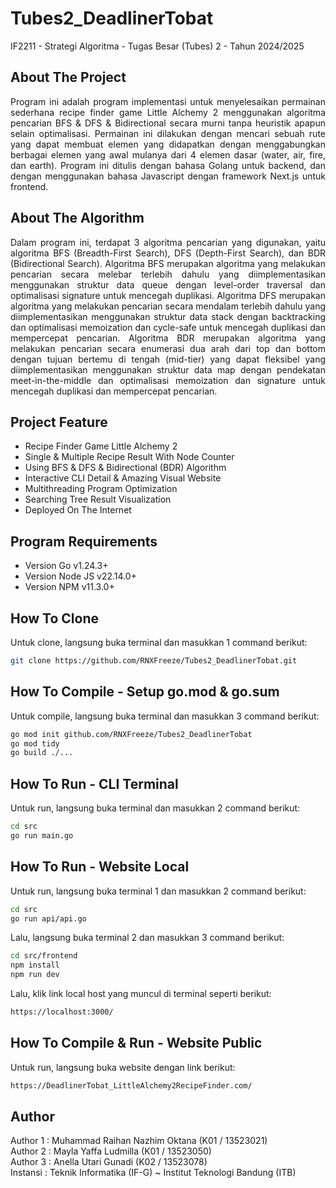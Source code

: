 # Tubes2_DeadlinerTobat
IF2211 - Strategi Algoritma - Tugas Besar (Tubes) 2 - Tahun 2024/2025

## About The Project
<p align = "justify">
Program ini adalah program implementasi untuk menyelesaikan permainan sederhana recipe finder game Little Alchemy 2 menggunakan algoritma pencarian BFS & DFS & Bidirectional secara murni tanpa heuristik apapun selain optimalisasi. Permainan ini dilakukan dengan mencari sebuah rute yang dapat membuat elemen yang didapatkan dengan menggabungkan berbagai elemen yang awal mulanya dari 4 elemen dasar (water, air, fire, dan earth). Program ini ditulis dengan bahasa Golang untuk backend, dan dengan menggunakan bahasa Javascript dengan framework Next.js untuk frontend.</p>

## About The Algorithm
<p align = "justify">
Dalam program ini, terdapat 3 algoritma pencarian yang digunakan, yaitu algoritma BFS (Breadth-First Search), DFS (Depth-First Search), dan BDR (Bidirectional Search). Algoritma BFS merupakan algoritma yang melakukan pencarian secara melebar terlebih dahulu yang diimplementasikan menggunakan struktur data queue dengan level-order traversal dan optimalisasi signature untuk mencegah duplikasi. Algoritma DFS merupakan algoritma yang melakukan pencarian secara mendalam terlebih dahulu yang diimplementasikan menggunakan struktur data stack dengan backtracking dan optimalisasi memoization dan cycle-safe untuk mencegah duplikasi dan mempercepat pencarian. Algoritma BDR merupakan algoritma yang melakukan pencarian secara enumerasi dua arah dari top dan bottom dengan tujuan bertemu di tengah (mid-tier) yang dapat fleksibel yang diimplementasikan menggunakan struktur data map dengan pendekatan meet-in-the-middle dan optimalisasi memoization dan signature untuk mencegah duplikasi dan mempercepat pencarian.</p>

## Project Feature
- Recipe Finder Game Little Alchemy 2
- Single & Multiple Recipe Result With Node Counter
- Using BFS & DFS & Bidirectional (BDR) Algorithm
- Interactive CLI Detail & Amazing Visual Website
- Multithreading Program Optimization
- Searching Tree Result Visualization
- Deployed On The Internet

## Program Requirements
- Version Go v1.24.3+
- Version Node JS v22.14.0+
- Version NPM v11.3.0+

## How To Clone
Untuk clone, langsung buka terminal dan masukkan 1 command berikut:
```bash
git clone https://github.com/RNXFreeze/Tubes2_DeadlinerTobat.git
```

## How To Compile - Setup go.mod & go.sum
Untuk compile, langsung buka terminal dan masukkan 3 command berikut:
```bash
go mod init github.com/RNXFreeze/Tubes2_DeadlinerTobat
go mod tidy
go build ./...
```

## How To Run - CLI Terminal
Untuk run, langsung buka terminal dan masukkan 2 command berikut:
```bash
cd src
go run main.go
```

## How To Run - Website Local
Untuk run, langsung buka terminal 1 dan masukkan 2 command berikut:
```bash
cd src
go run api/api.go
```
Lalu, langsung buka terminal 2 dan masukkan 3 command berikut:
```bash
cd src/frontend
npm install
npm run dev
```
Lalu, klik link local host yang muncul di terminal seperti berikut:
```bash
https://localhost:3000/
```

## How To Compile & Run - Website Public
Untuk run, langsung buka website dengan link berikut:
```bash
https://DeadlinerTobat_LittleAlchemy2RecipeFinder.com/
```

## Author
Author 1 : Muhammad Raihan Nazhim Oktana (K01 / 13523021)
<br>
Author 2 : Mayla Yaffa Ludmilla (K01 / 13523050)
<br>
Author 3 : Anella Utari Gunadi (K02 / 13523078)
<br>
Instansi : Teknik Informatika (IF-G) ~ Institut Teknologi Bandung (ITB)
